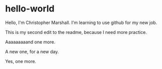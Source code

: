 # hello-world

Hello, I'm Christopher Marshall. I'm learning to use github for my new job.

This is my second edit to the readme, because I need more practice.

Aaaaaaaaand one more.

A new one, for a new day.

Yes, one more.